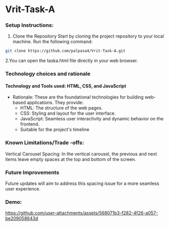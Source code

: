 # Vrit-Task-A

### Setup Instructions:
1. Clone the Repository
Start by cloning the project repository to your local machine. Run the following command:
```bash
git clone https://github.com/palpasa4/Vrit-Task-A.git
```
2.You can open the taska.html file directly in your web browser.

### Technology choices and rationale
#### Technology and Tools used: HTML, CSS, and JavaScript
- Rationale:
  These are the foundational technologies for building web-based applications. They provide:
  - HTML: The structure of the web pages.
  - CSS: Styling and layout for the user interface.
  - JavaScript: Seamless user interactivity and dynamic behavior on the frontend.
  - Suitable for the project's timeline

### Known Limitations/Trade -offs:
Vertical Carousel Spacing:
In the vertical carousel, the previous and next items leave empty spaces at the top and bottom of the screen.

### Future Improvements
Future updates will aim to address this spacing issue for a more seamless user experience.

### Demo:
https://github.com/user-attachments/assets/568071b3-f282-4f26-a057-be209058643d



